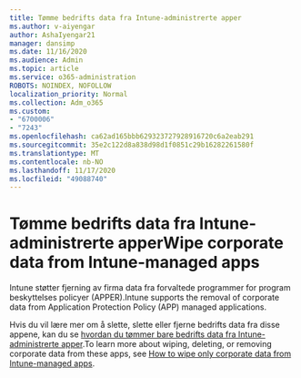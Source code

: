 ```yaml
---
title: Tømme bedrifts data fra Intune-administrerte apper
ms.author: v-aiyengar
author: AshaIyengar21
manager: dansimp
ms.date: 11/16/2020
ms.audience: Admin
ms.topic: article
ms.service: o365-administration
ROBOTS: NOINDEX, NOFOLLOW
localization_priority: Normal
ms.collection: Adm_o365
ms.custom:
- "6700006"
- "7243"
ms.openlocfilehash: ca62ad165bbb629323727928916720c6a2eab291
ms.sourcegitcommit: 35e2c122d8a838d98d1f0851c29b16282261580f
ms.translationtype: MT
ms.contentlocale: nb-NO
ms.lasthandoff: 11/17/2020
ms.locfileid: "49088740"
---
```

# <a name="wipe-corporate-data-from-intune-managed-apps"></a><span data-ttu-id="62df9-102">Tømme bedrifts data fra Intune-administrerte apper</span><span class="sxs-lookup"><span data-stu-id="62df9-102">Wipe corporate data from Intune-managed apps</span></span>

<span data-ttu-id="62df9-103">Intune støtter fjerning av firma data fra forvaltede programmer for program beskyttelses policyer (APPER).</span><span class="sxs-lookup"><span data-stu-id="62df9-103">Intune supports the removal of corporate data from Application Protection Policy (APP) managed applications.</span></span> 

<span data-ttu-id="62df9-104">Hvis du vil lære mer om å slette, slette eller fjerne bedrifts data fra disse appene, kan du se [hvordan du tømmer bare bedrifts data fra Intune-administrerte apper](https://docs.microsoft.com/mem/intune/apps/apps-selective-wipe).</span><span class="sxs-lookup"><span data-stu-id="62df9-104">To learn more about wiping, deleting, or removing corporate data from these apps, see [How to wipe only corporate data from Intune-managed apps](https://docs.microsoft.com/mem/intune/apps/apps-selective-wipe).</span></span>

